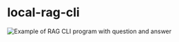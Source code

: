 # local-rag-cli

![Example of RAG CLI program with question and answer](C:\Users\Aaron\local-rag-cli\static\RAG_CLI_example.png)